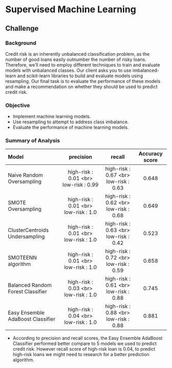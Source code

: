 # Supervised Machine Learning 

## Challenge 
### Background 
Credit risk is an inherently unbalanced classification problem, as the number of good loans easily outnumber the number of risky loans. Therefore, we’ll need to employ different techniques to train and evaluate models with unbalanced classes. Our client asks you to use imbalanced-learn and scikit-learn libraries to build and evaluate models using resampling. Our final task is to evaluate the performance of these models and make a recommendation on whether they should be used to predict credit risk.

### Objective
- Implement machine learning models.
- Use resampling to attempt to address class imbalance.
- Evaluate the performance of machine learning models.

### Summary of Analysis 
| Model | precision | recall | Accuracy score |
| :------  | :--: | :--: | :--: |
| Naive Random Oversampling | high-risk : 0.01 <br\> low-risk : 0.99 | high-risk : 0.67 <br\> low-risk : 0.63 | 0.648 | 
| SMOTE Oversampling | high-risk : 0.01 <br\> low-risk : 1.0 | high-risk : 0.62 <br\> low-risk : 0.68 | 0.649 | 
| ClusterCentroids Undersampling | high-risk : 0.01 <br\> low-risk : 1.0 | high-risk : 0.63 <br\> low-risk : 0.42 | 0.523 |
| SMOTEENN algorithm | high-risk : 0.01 <br\> low-risk : 1.0 | high-risk : 0.72 <br\> low-risk : 0.59 | 0.658 | 
| Balanced Random Forest Classifier | high-risk : 0.03 <br\> low-risk : 1.0 | high-risk : 0.61 <br\> low-risk : 0.88 | 0.745 | 
| Easy Ensemble AdaBoost Classifier | high-risk : 0.04 <br\> low-risk : 1.0 | high-risk : 0.88 <br\> low-risk : 0.88 | 0.881 |

- According to precision and recall scores, the Easy Ensemble AdaBoost Classifier performed better compare to 5 models we used to predict credit risk. However recall score of high-risk loan is 0.04, to predict high-risk loans we might need to research for a better prediction algorithm.  
